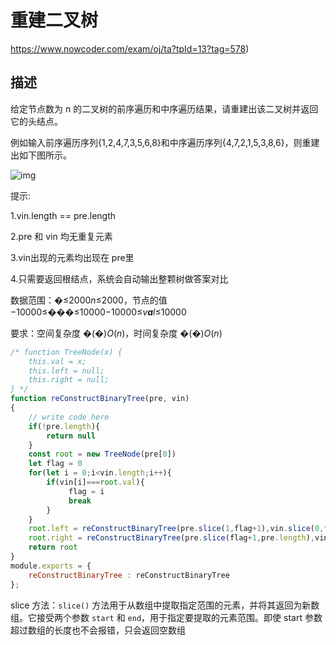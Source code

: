 # 重建二叉树

https://www.nowcoder.com/exam/oj/ta?tpId=13?tag=578)

## 描述

给定节点数为 n 的二叉树的前序遍历和中序遍历结果，请重建出该二叉树并返回它的头结点。

例如输入前序遍历序列{1,2,4,7,3,5,6,8}和中序遍历序列{4,7,2,1,5,3,8,6}，则重建出如下图所示。

![img](https://uploadfiles.nowcoder.com/images/20210717/557336_1626504921458/776B0E5E0FAD11A6F15004B29DA5E628)

提示:

1.vin.length == pre.length

2.pre 和 vin 均无重复元素

3.vin出现的元素均出现在 pre里

4.只需要返回根结点，系统会自动输出整颗树做答案对比

数据范围：�≤2000*n*≤2000，节点的值 −10000≤���≤10000−10000≤*v**a**l*≤10000

要求：空间复杂度 �(�)*O*(*n*)，时间复杂度 �(�)*O*(*n*)

```js
/* function TreeNode(x) {
    this.val = x;
    this.left = null;
    this.right = null;
} */
function reConstructBinaryTree(pre, vin)
{
    // write code here
    if(!pre.length){
        return null
    }
    const root = new TreeNode(pre[0])
    let flag = 0
    for(let i = 0;i<vin.length;i++){
        if(vin[i]===root.val){
             flag = i
             break
        }
    }
    root.left = reConstructBinaryTree(pre.slice(1,flag+1),vin.slice(0,flag))
    root.right = reConstructBinaryTree(pre.slice(flag+1,pre.length),vin.slice(flag+1,vin.length))
    return root
}
module.exports = {
    reConstructBinaryTree : reConstructBinaryTree
};
```

slice 方法：`slice()` 方法用于从数组中提取指定范围的元素，并将其返回为新数组。它接受两个参数 `start` 和 `end`，用于指定要提取的元素范围。即使 start 参数超过数组的长度也不会报错，只会返回空数组
